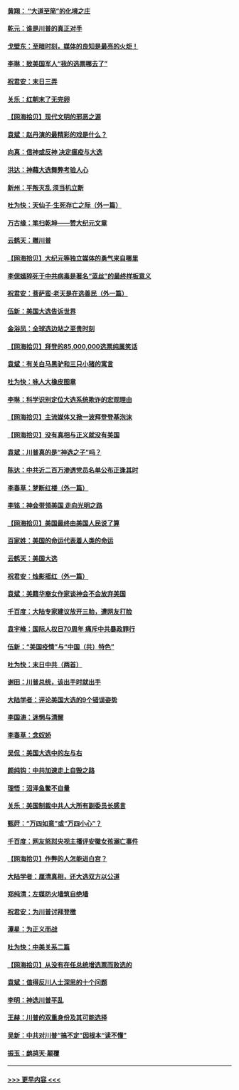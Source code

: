 #### [黄翔： “大道至简”的化境之庄](../pages/nsc993/n12637541.md?t=12221802) 
#### [乾元：谁是川普的真正对手](../pages/nsc993/n12637090.md?t=12221802) 
#### [戈壁东：至暗时刻，媒体的良知是最亮的火炬！](../pages/nsc993/n12637042.md?t=12221802) 
#### [李琳：致美国军人“我的选票哪去了”](../pages/nsc993/n12635351.md?t=12221802) 
#### [祝君安：末日三弄](../pages/nsc993/n12635324.md?t=12221802) 
#### [关乐：红朝末了无完卵](../pages/nsc993/n12635315.md?t=12221802) 
#### [【网海拾贝】现代文明的邪恶之源](../pages/nsc993/n12634425.md?t=12221802) 
#### [袁斌：赵丹演的最精彩的戏是什么？](../pages/nsc993/n12633316.md?t=12221802) 
#### [向真：信神或反神 决定瘟疫与大选](../pages/nsc993/n12632710.md?t=12221802) 
#### [洪达：神藉大选舞弊考验人心](../pages/nsc993/n12631962.md?t=12221802) 
#### [新州：平叛灭乱  须当机立断](../pages/nsc993/n12631946.md?t=12221802) 
#### [吐为快：天仙子‧生死存亡之际（外一篇）](../pages/nsc993/n12631927.md?t=12221802) 
#### [万古缘：笔扫乾坤——赞大纪元文章](../pages/nsc993/n12631922.md?t=12221802) 
#### [云鹤天：赠川普](../pages/nsc993/n12631823.md?t=12221802) 
#### [【网海拾贝】大纪元等独立媒体的勇气来自哪里](../pages/nsc993/n12629961.md?t=12221802) 
#### [李偲嫣猝死于中共病毒是著名“蓝丝”的最终样板意义](../pages/nsc993/n12628812.md?t=12221802) 
#### [祝君安：菩萨蛮·老天是在选善民（外一篇）](../pages/nsc993/n12628793.md?t=12221802) 
#### [伍新：美国大选告诉世界](../pages/nsc993/n12628768.md?t=12221802) 
#### [金浴凤：全球选边站之至贵时刻](../pages/nsc993/n12627318.md?t=12221802) 
#### [【网海拾贝】拜登的85,000,000选票纯属笑话](../pages/nsc993/n12626569.md?t=12221802) 
#### [袁斌：有关白马黑驴和三只小猪的寓言](../pages/nsc993/n12626198.md?t=12221802) 
#### [吐为快：咏人大橡皮图章](../pages/nsc993/n12624470.md?t=12221802) 
#### [李琳：科学识别定位大选系统欺诈的宏观理由](../pages/nsc993/n12624340.md?t=12221802) 
#### [【网海拾贝】主流媒体又掀一波拜登登基泡沫](../pages/nsc993/n12624000.md?t=12221802) 
#### [【网海拾贝】没有真相与正义就没有美国](../pages/nsc993/n12621885.md?t=12221802) 
#### [袁斌：川普真的是“神选之子”吗？](../pages/nsc993/n12621749.md?t=12221802) 
#### [陈达：中共近二百万渗透党员名单公布正逢其时](../pages/nsc993/n12620870.md?t=12221802) 
#### [李春草：梦断红楼（外一篇）](../pages/nsc993/n12619122.md?t=12221802) 
#### [李铭：神会带领美国 走向光明之路](../pages/nsc993/n12618584.md?t=12221802) 
#### [【网海拾贝】美国最终由美国人民说了算](../pages/nsc993/n12617255.md?t=12221802) 
#### [百家姓：美国的命运代表着人类的命运](../pages/nsc993/n12615838.md?t=12221802) 
#### [云鹤天：美国大选](../pages/nsc993/n12615994.md?t=12221802) 
#### [祝君安：烛影摇红（外一篇）](../pages/nsc993/n12615975.md?t=12221802) 
#### [袁斌：美籍华裔女作家谈神会不会放弃美国](../pages/nsc993/n12615263.md?t=12221802) 
#### [千百度：大陆专家建议放开三胎，遭网友打脸](../pages/nsc993/n12614456.md?t=12221802) 
#### [袁宇峰：国际人权日70周年 痛斥中共暴政罪行](../pages/nsc993/n12611965.md?t=12221802) 
#### [伍新：“美国疫情”与“中国（共）特色”](../pages/nsc993/n12611463.md?t=12221802) 
#### [吐为快：末日中共（两首）](../pages/nsc993/n12611461.md?t=12221802) 
#### [谢田：川普总统，该出手时就出手](../pages/nsc993/n12610905.md?t=12221802) 
#### [大陆学者：评论美国大选的9个错误姿势](../pages/nsc993/n12609586.md?t=12221802) 
#### [李国涛：迷惘与清醒](../pages/nsc993/n12607532.md?t=12221802) 
#### [李春草：念奴娇](../pages/nsc993/n12607083.md?t=12221802) 
#### [吴侃：美国大选中的左与右](../pages/nsc993/n12607054.md?t=12221802) 
#### [颜纯钩：中共加速走上自毁之路](../pages/nsc993/n12606473.md?t=12221802) 
#### [理悟：沼泽鱼鳖不自量](../pages/nsc993/n12606454.md?t=12221802) 
#### [关乐：美国制裁中共人大所有副委员长感言](../pages/nsc993/n12606442.md?t=12221802) 
#### [甄莳：“万四如意”或“万四小心”？](../pages/nsc993/n12606091.md?t=12221802) 
#### [千百度：网友怒怼央视主播评安徽女孩溺亡事件](../pages/nsc993/n12605370.md?t=12221802) 
#### [【网海拾贝】作弊的人怎能进白宫？](../pages/nsc993/n12603546.md?t=12221802) 
#### [大陆学者：厘清真相，还大选双方以公道](../pages/nsc993/n12603475.md?t=12221802) 
#### [郑纯清：左媒防火墙筑自绝墙](../pages/nsc993/n12602226.md?t=12221802) 
#### [祝君安：为川普讨拜登檄](../pages/nsc993/n12602199.md?t=12221802) 
#### [潭星：为正义而战](../pages/nsc993/n12600926.md?t=12221802) 
#### [吐为快：中美关系二篇](../pages/nsc993/n12600908.md?t=12221802) 
#### [【网海拾贝】从没有在任总统增选票而败选的](../pages/nsc993/n12600435.md?t=12221802) 
#### [袁斌：值得反川人士深思的十个问题](../pages/nsc993/n12600332.md?t=12221802) 
#### [李明：神选川普平乱](../pages/nsc993/n12599751.md?t=12221802) 
#### [王赫：川普的双重身份及其可能选择](../pages/nsc993/n12599723.md?t=12221802) 
#### [吴新：中共对川普“搞不定”因根本“读不懂”](../pages/nsc993/n12599502.md?t=12221802) 
#### [振玉：鹧鸪天‧颠覆](../pages/nsc993/n12599494.md?t=12221802) 

----
#### [ >>> 更早内容 <<< ](../indexes/nsc993-earlier.md)

